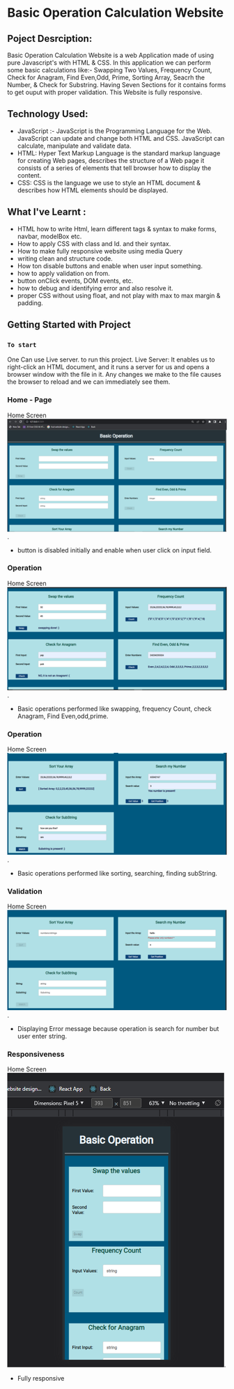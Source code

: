 # Basic Operation Calculation Website 

## Poject Desrciption:

Basic Operation Calculation Website is a web Application  made of using pure Javascript's with HTML & CSS. In this application we can perform some basic calculations like:- Swapping Two Values, Frequency Count, Check for Anagram, Find Even,Odd, Prime, Sorting Array, Seacrh the Number, & Check for Substring. Having Seven Sections for it contains forms to get ouput with proper validation. This Website is fully responsive.

## Technology Used:

- JavaScript :- JavaScript is the Programming Language for the Web. JavaScript can update and change both HTML and CSS. JavaScript can calculate, manipulate and validate data.
- HTML: Hyper Text Markup Language is the standard markup language for creating Web pages, describes the structure of a Web page it consists of a series of elements that tell browser how to display the content.
- CSS: CSS is the language we use to style an HTML document & describes how HTML elements should be displayed.

## What I've Learnt :
- HTML how to write Html, learn different tags & syntax to  make forms, navbar, modelBox etc.
- How to apply CSS with class and Id. and their syntax.
- How to make fully responsive website using media Query
- writing clean and structure code.
- How ton disable buttons and enable when user input something.
- how to apply validation on from.
- button onClick events, DOM events, etc.
- how to debug and identifying error and also resolve it.
- proper CSS without using float, and not play with max to max margin & padding.


## Getting Started with Project

### `To start`

One Can use Live server. to run this project.
Live Server: It enables us to right-click an HTML document, and it runs a server for us and opens a browser window with the file in it. Any changes we make to the file causes the browser to reload and we can immediately see them. 

### Home - Page
Home Screen
![Home-Page](ReadmeImages/homePage.png).
- button is disabled initially and enable when user click on input field.

### Operation
Home Screen
![operations](ReadmeImages/upperOperations.png).
- Basic operations performed like swapping, frequency Count, check Anagram, Find Even,odd,prime.

### Operation
Home Screen
![operations](ReadmeImages/belowOperations.png).
- Basic operations performed like sorting, searching, finding subString.

### Validation
Home Screen
![validation](ReadmeImages/validation.png).
- Displaying Error message because operation is search for number but user enter string.

### Responsiveness
Home Screen
![responsive](ReadmeImages/responsive.png).
- Fully responsive